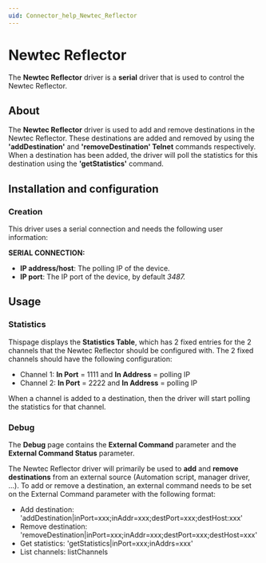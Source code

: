 ```yaml
---
uid: Connector_help_Newtec_Reflector
---
```


# Newtec Reflector

The **Newtec Reflector** driver is a **serial** driver that is used to control the Newtec Reflector.

## About

The **Newtec Reflector** driver is used to add and remove destinations in the Newtec Reflector. These destinations are added and removed by using the **'addDestination'** and **'removeDestination' Telnet** commands respectively. When a destination has been added, the driver will poll the statistics for this destination using the **'getStatistics'** command.

## Installation and configuration

### Creation

This driver uses a serial connection and needs the following user information:

**SERIAL CONNECTION:**

- **IP address/host**: The polling IP of the device.
- **IP port**: The IP port of the device, by default *3487.*

## Usage

### Statistics

Thispage displays the **Statistics Table**, which has 2 fixed entries for the 2 channels that the Newtec Reflector should be configured with. The 2 fixed channels should have the following configuration:

- Channel 1: **In Port** = 1111 and **In Address** = polling IP
- Channel 2: **In Port** = 2222 and **In Address** = polling IP

When a channel is added to a destination, then the driver will start polling the statistics for that channel.

### Debug

The **Debug** page contains the **External Command** parameter and the **External Command Status** parameter.

The Newtec Reflector driver will primarily be used to **add** and **remove destinations** from an external source (Automation script, manager driver, ...). To add or remove a destination, an external command needs to be set on the External Command parameter with the following format:

- Add destination: 'addDestination\|inPort=xxx;inAddr=xxx;destPort=xxx;destHost:xxx'
- Remove destination: 'removeDestination\|inPort=xxx;inAddr=xxx;destPort=xxx;destHost=xxx'
- Get statistics: 'getStatistics\|inPort=xxx;inAddrs=xxx'
- List channels: listChannels
